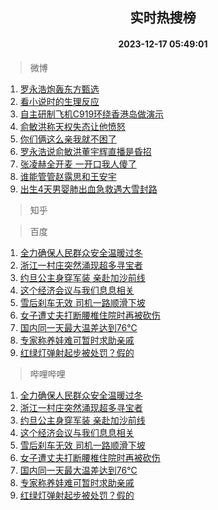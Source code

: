 <div align="center"><h2>实时热搜榜</h2><h4>2023-12-17 05:49:01</h4></div>

> 微博  

1. [罗永浩炮轰东方甄选](https://s.weibo.com/weibo?q=%23%E7%BD%97%E6%B0%B8%E6%B5%A9%E7%82%AE%E8%BD%B0%E4%B8%9C%E6%96%B9%E7%94%84%E9%80%89%23&t=31&band_rank=1&Refer=top)<br />
2. [看小说时的生理反应](https://s.weibo.com/weibo?q=%E7%9C%8B%E5%B0%8F%E8%AF%B4%E6%97%B6%E7%9A%84%E7%94%9F%E7%90%86%E5%8F%8D%E5%BA%94&t=31&band_rank=2&Refer=top)<br />
3. [自主研制飞机C919环绕香港岛做演示](https://s.weibo.com/weibo?q=%23%E8%87%AA%E4%B8%BB%E7%A0%94%E5%88%B6%E9%A3%9E%E6%9C%BAC919%E7%8E%AF%E7%BB%95%E9%A6%99%E6%B8%AF%E5%B2%9B%E5%81%9A%E6%BC%94%E7%A4%BA%23&t=31&band_rank=3&Refer=top)<br />
4. [俞敏洪称天权失态让他愤怒](https://s.weibo.com/weibo?q=%23%E4%BF%9E%E6%95%8F%E6%B4%AA%E7%A7%B0%E5%A4%A9%E6%9D%83%E5%A4%B1%E6%80%81%E8%AE%A9%E4%BB%96%E6%84%A4%E6%80%92%23&t=31&band_rank=4&Refer=top)<br />
5. [你们俩这么亲我就不困了](https://s.weibo.com/weibo?q=%E4%BD%A0%E4%BB%AC%E4%BF%A9%E8%BF%99%E4%B9%88%E4%BA%B2%E6%88%91%E5%B0%B1%E4%B8%8D%E5%9B%B0%E4%BA%86&t=31&band_rank=5&Refer=top)<br />
6. [罗永浩说俞敏洪董宇辉直播是昏招](https://s.weibo.com/weibo?q=%23%E7%BD%97%E6%B0%B8%E6%B5%A9%E8%AF%B4%E4%BF%9E%E6%95%8F%E6%B4%AA%E8%91%A3%E5%AE%87%E8%BE%89%E7%9B%B4%E6%92%AD%E6%98%AF%E6%98%8F%E6%8B%9B%23&t=31&band_rank=6&Refer=top)<br />
7. [张凌赫全开麦 一开口我人傻了](https://s.weibo.com/weibo?q=%E5%BC%A0%E5%87%8C%E8%B5%AB%E5%85%A8%E5%BC%80%E9%BA%A6%20%E4%B8%80%E5%BC%80%E5%8F%A3%E6%88%91%E4%BA%BA%E5%82%BB%E4%BA%86&t=31&band_rank=7&Refer=top)<br />
8. [谁能管管赵露思和王安宇](https://s.weibo.com/weibo?q=%E8%B0%81%E8%83%BD%E7%AE%A1%E7%AE%A1%E8%B5%B5%E9%9C%B2%E6%80%9D%E5%92%8C%E7%8E%8B%E5%AE%89%E5%AE%87&t=31&band_rank=8&Refer=top)<br />
9. [出生4天男婴肺出血急救遇大雪封路](https://s.weibo.com/weibo?q=%23%E5%87%BA%E7%94%9F4%E5%A4%A9%E7%94%B7%E5%A9%B4%E8%82%BA%E5%87%BA%E8%A1%80%E6%80%A5%E6%95%91%E9%81%87%E5%A4%A7%E9%9B%AA%E5%B0%81%E8%B7%AF%23&t=31&band_rank=9&Refer=top)<br />

> 知乎  


> 百度  

1. [全力确保人民群众安全温暖过冬](https://www.baidu.com/s?wd=%E5%85%A8%E5%8A%9B%E7%A1%AE%E4%BF%9D%E4%BA%BA%E6%B0%91%E7%BE%A4%E4%BC%97%E5%AE%89%E5%85%A8%E6%B8%A9%E6%9A%96%E8%BF%87%E5%86%AC&sa=fyb_news&rsv_dl=fyb_news)<br />
2. [浙江一村庄突然涌现超多寻宝者](https://www.baidu.com/s?wd=%E6%B5%99%E6%B1%9F%E4%B8%80%E6%9D%91%E5%BA%84%E7%AA%81%E7%84%B6%E6%B6%8C%E7%8E%B0%E8%B6%85%E5%A4%9A%E5%AF%BB%E5%AE%9D%E8%80%85&sa=fyb_news&rsv_dl=fyb_news)<br />
3. [约旦公主身穿军装 亲赴加沙前线](https://www.baidu.com/s?wd=%E7%BA%A6%E6%97%A6%E5%85%AC%E4%B8%BB%E8%BA%AB%E7%A9%BF%E5%86%9B%E8%A3%85+%E4%BA%B2%E8%B5%B4%E5%8A%A0%E6%B2%99%E5%89%8D%E7%BA%BF&sa=fyb_news&rsv_dl=fyb_news)<br />
4. [这个经济会议与我们息息相关](https://www.baidu.com/s?wd=%E8%BF%99%E4%B8%AA%E7%BB%8F%E6%B5%8E%E4%BC%9A%E8%AE%AE%E4%B8%8E%E6%88%91%E4%BB%AC%E6%81%AF%E6%81%AF%E7%9B%B8%E5%85%B3&sa=fyb_news&rsv_dl=fyb_news)<br />
5. [雪后刹车无效 司机一路顺滑下坡](https://www.baidu.com/s?wd=%E9%9B%AA%E5%90%8E%E5%88%B9%E8%BD%A6%E6%97%A0%E6%95%88+%E5%8F%B8%E6%9C%BA%E4%B8%80%E8%B7%AF%E9%A1%BA%E6%BB%91%E4%B8%8B%E5%9D%A1&sa=fyb_news&rsv_dl=fyb_news)<br />
6. [女子遭丈夫打断腰椎住院时再被砍伤](https://www.baidu.com/s?wd=%E5%A5%B3%E5%AD%90%E9%81%AD%E4%B8%88%E5%A4%AB%E6%89%93%E6%96%AD%E8%85%B0%E6%A4%8E%E4%BD%8F%E9%99%A2%E6%97%B6%E5%86%8D%E8%A2%AB%E7%A0%8D%E4%BC%A4&sa=fyb_news&rsv_dl=fyb_news)<br />
7. [国内同一天最大温差达到76℃](https://www.baidu.com/s?wd=%E5%9B%BD%E5%86%85%E5%90%8C%E4%B8%80%E5%A4%A9%E6%9C%80%E5%A4%A7%E6%B8%A9%E5%B7%AE%E8%BE%BE%E5%88%B076%E2%84%83&sa=fyb_news&rsv_dl=fyb_news)<br />
8. [专家称养娃难可暂时求助亲戚](https://www.baidu.com/s?wd=%E4%B8%93%E5%AE%B6%E7%A7%B0%E5%85%BB%E5%A8%83%E9%9A%BE%E5%8F%AF%E6%9A%82%E6%97%B6%E6%B1%82%E5%8A%A9%E4%BA%B2%E6%88%9A&sa=fyb_news&rsv_dl=fyb_news)<br />
9. [红绿灯弹射起步被处罚？假的](https://www.baidu.com/s?wd=%E7%BA%A2%E7%BB%BF%E7%81%AF%E5%BC%B9%E5%B0%84%E8%B5%B7%E6%AD%A5%E8%A2%AB%E5%A4%84%E7%BD%9A%EF%BC%9F%E5%81%87%E7%9A%84&sa=fyb_news&rsv_dl=fyb_news)<br />

> 哔哩哔哩  

1. [全力确保人民群众安全温暖过冬](https://www.baidu.com/s?wd=%E5%85%A8%E5%8A%9B%E7%A1%AE%E4%BF%9D%E4%BA%BA%E6%B0%91%E7%BE%A4%E4%BC%97%E5%AE%89%E5%85%A8%E6%B8%A9%E6%9A%96%E8%BF%87%E5%86%AC&sa=fyb_news&rsv_dl=fyb_news)<br />
2. [浙江一村庄突然涌现超多寻宝者](https://www.baidu.com/s?wd=%E6%B5%99%E6%B1%9F%E4%B8%80%E6%9D%91%E5%BA%84%E7%AA%81%E7%84%B6%E6%B6%8C%E7%8E%B0%E8%B6%85%E5%A4%9A%E5%AF%BB%E5%AE%9D%E8%80%85&sa=fyb_news&rsv_dl=fyb_news)<br />
3. [约旦公主身穿军装 亲赴加沙前线](https://www.baidu.com/s?wd=%E7%BA%A6%E6%97%A6%E5%85%AC%E4%B8%BB%E8%BA%AB%E7%A9%BF%E5%86%9B%E8%A3%85+%E4%BA%B2%E8%B5%B4%E5%8A%A0%E6%B2%99%E5%89%8D%E7%BA%BF&sa=fyb_news&rsv_dl=fyb_news)<br />
4. [这个经济会议与我们息息相关](https://www.baidu.com/s?wd=%E8%BF%99%E4%B8%AA%E7%BB%8F%E6%B5%8E%E4%BC%9A%E8%AE%AE%E4%B8%8E%E6%88%91%E4%BB%AC%E6%81%AF%E6%81%AF%E7%9B%B8%E5%85%B3&sa=fyb_news&rsv_dl=fyb_news)<br />
5. [雪后刹车无效 司机一路顺滑下坡](https://www.baidu.com/s?wd=%E9%9B%AA%E5%90%8E%E5%88%B9%E8%BD%A6%E6%97%A0%E6%95%88+%E5%8F%B8%E6%9C%BA%E4%B8%80%E8%B7%AF%E9%A1%BA%E6%BB%91%E4%B8%8B%E5%9D%A1&sa=fyb_news&rsv_dl=fyb_news)<br />
6. [女子遭丈夫打断腰椎住院时再被砍伤](https://www.baidu.com/s?wd=%E5%A5%B3%E5%AD%90%E9%81%AD%E4%B8%88%E5%A4%AB%E6%89%93%E6%96%AD%E8%85%B0%E6%A4%8E%E4%BD%8F%E9%99%A2%E6%97%B6%E5%86%8D%E8%A2%AB%E7%A0%8D%E4%BC%A4&sa=fyb_news&rsv_dl=fyb_news)<br />
7. [国内同一天最大温差达到76℃](https://www.baidu.com/s?wd=%E5%9B%BD%E5%86%85%E5%90%8C%E4%B8%80%E5%A4%A9%E6%9C%80%E5%A4%A7%E6%B8%A9%E5%B7%AE%E8%BE%BE%E5%88%B076%E2%84%83&sa=fyb_news&rsv_dl=fyb_news)<br />
8. [专家称养娃难可暂时求助亲戚](https://www.baidu.com/s?wd=%E4%B8%93%E5%AE%B6%E7%A7%B0%E5%85%BB%E5%A8%83%E9%9A%BE%E5%8F%AF%E6%9A%82%E6%97%B6%E6%B1%82%E5%8A%A9%E4%BA%B2%E6%88%9A&sa=fyb_news&rsv_dl=fyb_news)<br />
9. [红绿灯弹射起步被处罚？假的](https://www.baidu.com/s?wd=%E7%BA%A2%E7%BB%BF%E7%81%AF%E5%BC%B9%E5%B0%84%E8%B5%B7%E6%AD%A5%E8%A2%AB%E5%A4%84%E7%BD%9A%EF%BC%9F%E5%81%87%E7%9A%84&sa=fyb_news&rsv_dl=fyb_news)<br />
